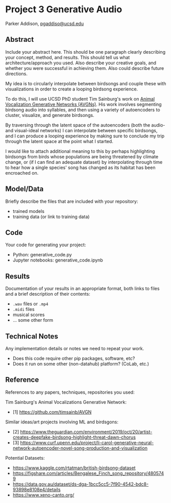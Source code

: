 # Project 3 Generative Audio

Parker Addison, pgaddiso@ucsd.edu

## Abstract

Include your abstract here. This should be one paragraph clearly describing your concept, method, and results. This should tell us what architecture/approach you used. Also describe your creative goals, and whether you were successful in achieving them. Also could describe future directions.

My idea is to circularly interpolate between birdsongs and couple these with visualizations in order to create a looping birdsong experience.

To do this, I will use UCSD PhD student Tim Sainburg's work on [Animal Vocalization Generative Networks (AVGNs)](https://github.com/timsainb/AVGN).  His work involves segmenting birdsong audio into syllables, and then using a variety of autoencoders to cluster, visualize, and generate birdsongs.

By traversing through the latent space of the autoencoders (both the audio- and visual-ideal networks) I can interpolate between specific birdsongs, and I can produce a looping experience by making sure to conclude my trip through the latent space at the point what I started.

I would like to attach additional meaning to this by perhaps highlighting birdsongs from birds whose populations are being threatened by climate change, or (if I can find an adequate dataset) by interpolating through time to hear how a single species' song has changed as its habitat has been encroached on.

## Model/Data

Briefly describe the files that are included with your repository:
- trained models
- training data (or link to training data)

## Code

Your code for generating your project:
- Python: generative_code.py
- Jupyter notebooks: generative_code.ipynb

## Results

Documentation of your results in an appropriate format, both links to files and a brief description of their contents:
- `.wav` files or `.mp4`
- `.midi` files
- musical scores
- ... some other form

## Technical Notes

Any implementation details or notes we need to repeat your work. 
- Does this code require other pip packages, software, etc?
- Does it run on some other (non-datahub) platform? (CoLab, etc.)

## Reference

References to any papers, techniques, repositories you used:

Tim Sainburg's Animal Vocalizations Generative Network:
- [1] https://github.com/timsainb/AVGN

Similar ideas/art projects involving ML and birdsgons:
- [2] https://www.theguardian.com/environment/2019/oct/20/artist-creates-deepfake-birdsong-highlight-threat-dawn-chorus
- [3] https://www.curf.upenn.edu/project/li-carol-generative-neural-network-autoencoder-novel-song-production-and-visualization


Potential Datasets:
- https://www.kaggle.com/rtatman/british-birdsong-dataset
- https://figshare.com/articles/Bengalese_Finch_song_repository/4805749
- https://data.gov.au/dataset/ds-dga-1bcc5cc5-7f90-4542-bdc8-93898e8108e4/details
- https://www.xeno-canto.org/
